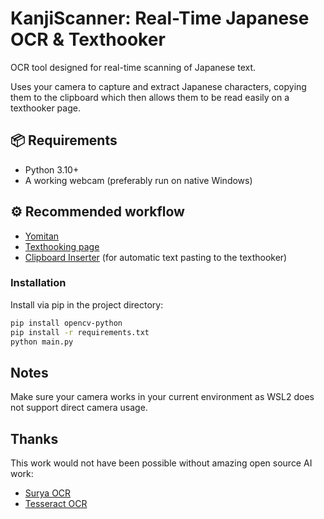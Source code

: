 # KanjiScanner: Real-Time Japanese OCR & Texthooker

OCR tool designed for real-time scanning of Japanese text. 

Uses your camera to capture and extract Japanese characters, copying them to the clipboard which then allows them to be read easily on a texthooker page.

## 📦 Requirements

- Python 3.10+
- A working webcam (preferably run on native Windows)


## ⚙️ Recommended workflow

- [Yomitan](https://github.com/yomidevs/yomitan)
- [Texthooking page](https://anacreondjt.gitlab.io/texthooker.html)
- [Clipboard Inserter](https://chromewebstore.google.com/detail/clipboard-inserter/deahejllghicakhplliloeheabddjajm?hl=en-US) (for automatic text pasting to the texthooker)

### Installation

Install via pip in the project directory:

```bash
pip install opencv-python 
pip install -r requirements.txt
python main.py
```

## Notes

Make sure your camera works in your current environment as WSL2 does not support direct camera usage.

## Thanks

This work would not have been possible without amazing open source AI work:
- [Surya OCR](https://github.com/VikParuchuri/surya) 
- [Tesseract OCR](https://github.com/tesseract-ocr/tesseract)